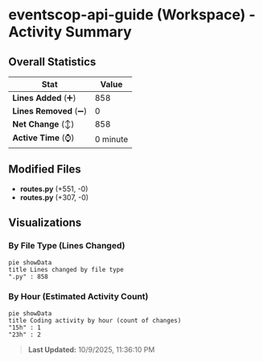 # eventscop-api-guide (Workspace) - Activity Summary 

## Overall Statistics

| Stat                   | Value                                                             |
| ---------------------- | ----------------------------------------------------------------- |
| **Lines Added** (➕)   | 858                                          |
| **Lines Removed** (➖) | 0                                        |
| **Net Change** (↕)    | 858                |
| **Active Time** (⌚)   | 0 minute |


## Modified Files
- **routes.py** (+551, -0)
- **routes.py** (+307, -0)

## Visualizations

### By File Type (Lines Changed)

```mermaid
pie showData
title Lines changed by file type
".py" : 858
```

### By Hour (Estimated Activity Count)

```mermaid
pie showData
title Coding activity by hour (count of changes)
"15h" : 1
"23h" : 2
```


> **Last Updated:** 10/9/2025, 11:36:10 PM